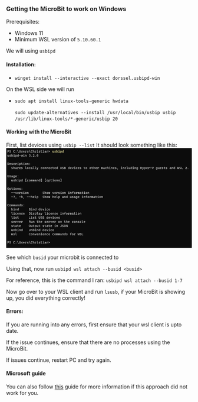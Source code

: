 ### Getting the MicroBit to work on Windows


Prerequisites:
- Windows 11
- Minimum WSL version of `5.10.60.1`


We will using `usbipd` 

#### Installation:
- `winget install --interactive --exact dorssel.usbipd-win`

On the WSL side we will run
- `sudo apt install linux-tools-generic hwdata`

  `sudo update-alternatives --install /usr/local/bin/usbip usbip /usr/lib/linux-tools/*-generic/usbip 20`

#### Working with the MicroBit

First, list devices using `usbip --list` It should look something like this:
![Displaying USBIP in Windows CMD](./usbipd-display.png)


See which `busid` your microbit is connected to

Using that, now run `usbipd wsl attach --busid <busid>`

For reference, this is the command I ran: `usbipd wsl attach --busid 1-7`

Now go over to your WSL client and run `lsusb`, if your MicroBit is showing up, you did everything correctly!



#### Errors:

If you are running into any errors, first ensure that your wsl client is upto date. 

If the issue continues, ensure that there are no processes using the MicroBit.

If issues continue, restart PC and try again.





#### Microsoft guide
You can also follow [this](https://learn.microsoft.com/en-us/windows/wsl/connect-usb) guide for more information if this
approach did not work for you.